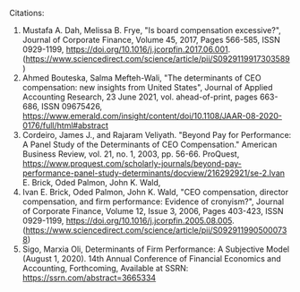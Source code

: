 Citations:
1.  Mustafa A. Dah, Melissa B. Frye, "Is board compensation excessive?", Journal of Corporate Finance, Volume 45, 2017, Pages 566-585, ISSN 0929-1199, https://doi.org/10.1016/j.jcorpfin.2017.06.001.
	(https://www.sciencedirect.com/science/article/pii/S0929119917303589)
2.  Ahmed Bouteska, Salma Mefteh-Wali, "The determinants of CEO compensation: new insights from United States", Journal of Applied Accounting Research, 23 June 2021, vol. ahead-of-print, pages 663-686, ISSN 09675426, https://www.emerald.com/insight/content/doi/10.1108/JAAR-08-2020-0176/full/html#abstract
3.  Cordeiro, James J., and Rajaram Veliyath. "Beyond Pay for Performance: A Panel Study of the Determinants of CEO Compensation." American Business Review, vol. 21, no. 1, 2003, pp. 56-66. ProQuest, https://www.proquest.com/scholarly-journals/beyond-pay-performance-panel-study-determinants/docview/216292921/se-2.Ivan E. Brick, Oded Palmon, John K. Wald,
4.  Ivan E. Brick, Oded Palmon, John K. Wald, "CEO compensation, director compensation, and firm performance: Evidence of cronyism?", Journal of Corporate Finance, Volume 12, Issue 3, 2006, Pages 403-423, ISSN 0929-1199, https://doi.org/10.1016/j.jcorpfin.2005.08.005. (https://www.sciencedirect.com/science/article/pii/S0929119905000738) 
5. Sigo, Marxia Oli, Determinants of Firm Performance: A Subjective Model (August 1, 2020). 14th Annual Conference of Financial Economics and Accounting, Forthcoming, Available at SSRN:  https://ssrn.com/abstract=3665334

